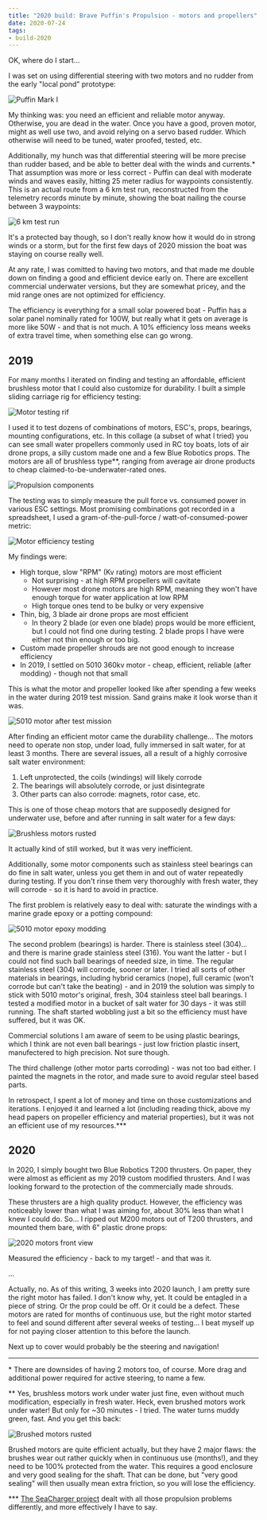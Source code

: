 ```yaml
---
title: "2020 build: Brave Puffin's Propulsion - motors and propellers"
date: 2020-07-24
tags:
- build-2020
---
```


<!--more-->

OK, where do I start... 

I was set on using differential steering with two motors and no rudder from the early "local pond" prototype:

![Puffin Mark I](/img/puffin-mk-i.jpg#medium)

My thinking was: you need an efficient and reliable motor anyway. Otherwise, you are dead in the water. Once you have a good, proven motor, might as well use two, and avoid relying on a servo based rudder. Which otherwise will need to be tuned, water proofed, tested, etc.

Additionally, my hunch was that differential steering will be more precise than rudder based, and be able to better deal with the winds and currents.* That assumption was more or less correct - Puffin can deal with moderate winds and waves easily, hitting 25 meter radius for waypoints consistently. This is an actual route from a 6 km test run, reconstructed from the telemetry records minute by minute, showing the boat nailing the course between 3 waypoints:

![6 km test run](/img/puffin-6km-nahant-baytest-run-2020-06-28.jpg#medium)

It's a protected bay though, so I don't really know how it would do in strong winds or a storm, but for the first few days of 2020 mission the boat was staying on course really well.

At any rate, I was comitted to having two motors, and that made me double down on finding a good and efficient device early on. There are excellent commercial underwater versions, but they are somewhat pricey, and the mid range ones are not optimized for efficiency.

The efficiency is everything for a small solar powered boat - Puffin has a solar panel nominally rated for 100W, but really what it gets on average is more like 50W - and that is not much. A 10% efficiency loss means weeks of extra travel time, when something else can go wrong.

## 2019

For many months I iterated on finding and testing an affordable, efficient brushless motor that I could also customize for durability. I built a simple sliding carriage rig for efficiency testing:

![Motor testing rif](/img/motor-test-rig.jpg#medium)

I used it to test dozens of combinations of motors, ESC's, props, bearings, mounting configurations, etc. In this collage (a subset of what I tried) you can see small water propellers commonly used in RC toy boats, lots of air drone props, a silly custom made one and a few Blue Robotics props. The motors are all of brushless type**, ranging from average air drone products to cheap claimed-to-be-underwater-rated ones.

![Propulsion components](/img/propulsion-components-collage.jpg#medium)

 The testing was to simply measure the pull force vs. consumed power in various ESC settings. Most promising combinations got recorded in a spreadsheet, I used a gram-of-the-pull-force / watt-of-consumed-power metric:

![Motor efficiency testing](/img/motor-efficiency-testing-spreadsheet.jpg#medium)

My findings were:

* High torque, slow "RPM" (Kv rating) motors are most efficient
  * Not surprising - at high RPM propellers will cavitate
  * However most drone motors are high RPM, meaning they won't have enough torque for water application at low RPM
  * High torque ones tend to be bulky or very expensive
* Thin, big, 3 blade air drone props are most efficient
  * In theory 2 blade (or even one blade) props would be more efficient, but I could not find one during testing. 2 blade props I have were either not thin enough or too big.
* Custom made propeller shrouds are not good enough to increase efficiency
* In 2019, I settled on 5010 360kv motor - cheap, efficient, reliable (after modding) - though not that small

This is what the motor and propeller looked like after spending a few weeks in the water during 2019 test mission. Sand grains make it look worse than it was.

![5010 motor after test mission](/img/5010-motor-after-2019-test-mission.jpg#medium)

After finding an efficient motor came the durability challenge... The motors need to operate non stop, under load, fully immersed in salt water, for at least 3 months. There are several issues, all a result of a highly corrosive salt water environment:

1. Left unprotected, the coils (windings) will likely corrode
2. The bearings will absolutely corrode, or just disintegrate
3. Other parts can also corrode: magnets, rotor case, etc.

This is one of those cheap motors that are supposedly designed for underwater use, before and after running in salt water for a few days:

![Brushless motors rusted](/img/brushless-motors-rusted.jpg#small)

It actually kind of still worked, but it was very inefficient.

Additionally, some motor components such as stainless steel bearings can do fine in salt water, unless you get them in and out of water repeatedly during testing. If you don't rinse them very thoroughly with fresh water, they will corrode - so it is hard to avoid in practice.

The first problem is relatively easy to deal with: saturate the windings with a marine grade epoxy or a potting compound:

![5010 motor epoxy modding](/img/5010-motor-epoxy-modding.jpg#medium)

The second problem (bearings) is harder. There is stainless steel (304)... and there is marine grade stainless steel (316). You want the latter - but I could not find such ball bearings of needed size, in time. The regular stainless steel (304) will corrode, sooner or later. I tried all sorts of other materials in bearings, including hybrid ceramics (nope), full ceramic (won't corrode but can't take the beating) - and in 2019 the solution was simply to stick with 5010 motor's original, fresh, 304 stainless steel ball bearings. I tested a modified motor in a bucket of salt water for 30 days - it was still running. The shaft started wobbling just a bit so the efficiency must have suffered, but it was OK.

Commercial solutions I am aware of seem to be using plastic bearings, which I think are not even ball bearings - just low friction plastic insert, manufectered to high precision. Not sure though.

The third challenge (other motor parts corroding) - was not too bad either. I painted the magnets in the rotor, and made sure to avoid regular steel based parts.

In retrospect, I spent a lot of money and time on those customizations and iterations. I enjoyed it and learned a lot (including reading thick, above my head papers on propeller efficiency and material properties), but it was not an efficient use of my resources.***

## 2020

In 2020, I simply bought two Blue Robotics T200 thrusters. On paper, they were almost as efficient as my 2019 custom modified thrusters. And I was looking forward to the protection of the commercially made shrouds.

These thrusters are a high quality product. However, the efficiency was noticeably lower than what I was aiming for, about 30% less than what I knew I could do. So... I ripped out M200 motors out of T200 thrusters, and mounted them bare, with 6" plastic drone props:

![2020 motors front view](/img/puffin-2020-motors-front-view.jpg#medium)

Measured the efficiency - back to my target! - and that was it.

...

Actually, no. As of this writing, 3 weeks into 2020 launch, I am pretty sure the right motor has failed. I don't know why, yet. It could be entagled in a piece of string. Or the prop could be off. Or it could be a defect. These motors are rated for months of continuous use, but the right motor started to feel and sound different after several weeks of testing... I beat myself up for not paying closer attention to this before the launch.

Next up to cover would probably be the steering and navigation!

---

\* There are downsides of having 2 motors too, of course. More drag and additional power required for active steering, to name a few.

\** Yes, brushless motors work under water just fine, even without much modification, especially in fresh water. Heck, even brushed motors work under water! But only for ~30 minutes - I tried. The water turns muddy green, fast. And you get this back:

![Brushed motors rusted](/img/brushed-motors-rusted.jpg#medium)

Brushed motors are quite efficient actually, but they have 2 major flaws: the brushes wear out rather quickly when in continuous use (months!), and they need to be 100% protected from the water. This requires a good enclosure and very good sealing for the shaft. That can be done, but "very good sealing" will then usually mean extra friction, so you will lose the efficiency.

\*** [The SeaCharger project](http://www.seacharger.com/build-blog/thruster) dealt with all those propulsion problems differently, and more effectively I have to say.